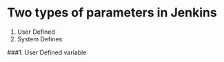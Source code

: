 # Two types of parameters in Jenkins 
1. User Defined
2. System Defines

###1. User Defined variable 
